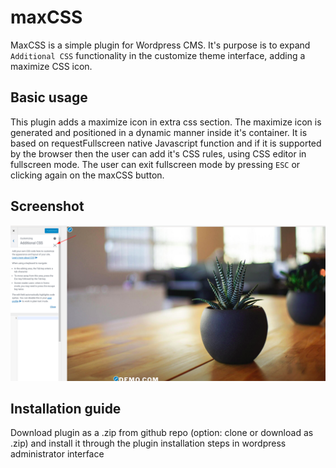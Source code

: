 # maxCSS

MaxCSS is a simple plugin for Wordpress CMS. It's purpose is to expand `Additional CSS` functionality in the customize theme interface, adding a maximize CSS icon.

## Basic usage

This plugin adds a maximize icon in extra css section. The maximize icon is generated and positioned in a dynamic manner inside it's container. It is based on requestFullscreen native Javascript function and if it is supported by the browser then the user can add it's CSS rules, using CSS editor in fullscreen mode. The user can exit fullscreen mode by pressing `ESC` or clicking again on the maxCSS button.

## Screenshot

![alt text](https://github.com/myapos/maxCSS/blob/master/maxCSS.png)

## Installation guide

Download plugin as a .zip from github repo (option: clone or download as .zip) and install it through the plugin installation steps in wordpress administrator interface
